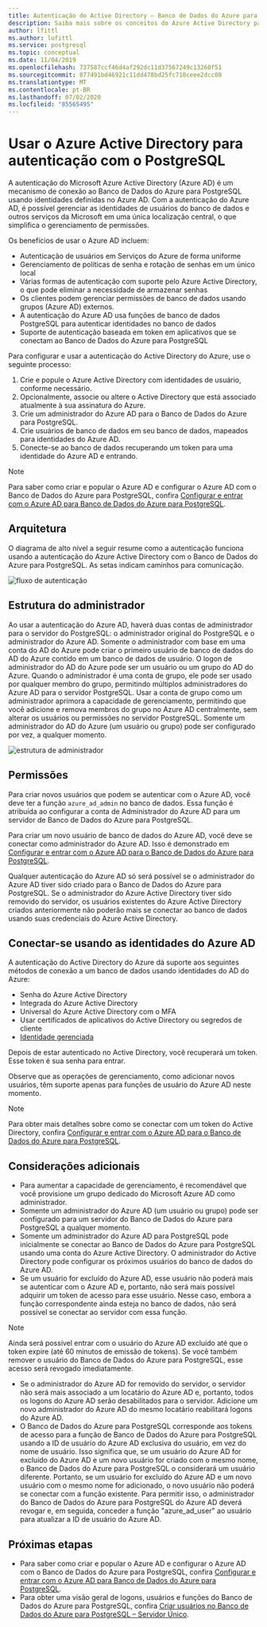 ```yaml
---
title: Autenticação do Active Directory – Banco de Dados do Azure para PostgreSQL – Servidor Único
description: Saiba mais sobre os conceitos do Azure Active Directory para a autenticação com o Banco de Dados do Azure para PostgreSQL – Servidor Único
author: lfittl
ms.author: lufittl
ms.service: postgresql
ms.topic: conceptual
ms.date: 11/04/2019
ms.openlocfilehash: 737587ccf46d4af292dc11d37567249c13260f51
ms.sourcegitcommit: 877491bd46921c11dd478bd25fc718ceee2dcc08
ms.translationtype: MT
ms.contentlocale: pt-BR
ms.lasthandoff: 07/02/2020
ms.locfileid: "85565495"
---
```

# <a name="use-azure-active-directory-for-authenticating-with-postgresql"></a>Usar o Azure Active Directory para autenticação com o PostgreSQL

A autenticação do Microsoft Azure Active Directory (Azure AD) é um mecanismo de conexão ao Banco de Dados do Azure para PostgreSQL usando identidades definidas no Azure AD.
Com a autenticação do Azure AD, é possível gerenciar as identidades de usuários do banco de dados e outros serviços da Microsoft em uma única localização central, o que simplifica o gerenciamento de permissões.

Os benefícios de usar o Azure AD incluem:

- Autenticação de usuários em Serviços do Azure de forma uniforme
- Gerenciamento de políticas de senha e rotação de senhas em um único local
- Várias formas de autenticação com suporte pelo Azure Active Directory, o que pode eliminar a necessidade de armazenar senhas
- Os clientes podem gerenciar permissões de banco de dados usando grupos (Azure AD) externos.
- A autenticação do Azure AD usa funções de banco de dados PostgreSQL para autenticar identidades no banco de dados
- Suporte de autenticação baseada em token em aplicativos que se conectam ao Banco de Dados do Azure para PostgreSQL

Para configurar e usar a autenticação do Active Directory do Azure, use o seguinte processo:

1. Crie e popule o Azure Active Directory com identidades de usuário, conforme necessário.
2. Opcionalmente, associe ou altere o Active Directory que está associado atualmente à sua assinatura do Azure.
3. Crie um administrador do Azure AD para o Banco de Dados do Azure para PostgreSQL.
4. Crie usuários de banco de dados em seu banco de dados, mapeados para identidades do Azure AD.
5. Conecte-se ao banco de dados recuperando um token para uma identidade do Azure AD e entrando.

> [!NOTE]
> Para saber como criar e popular o Azure AD e configurar o Azure AD com o Banco de Dados do Azure para PostgreSQL, confira [Configurar e entrar com o Azure AD para Banco de Dados do Azure para PostgreSQL](howto-configure-sign-in-aad-authentication.md).

## <a name="architecture"></a>Arquitetura

O diagrama de alto nível a seguir resume como a autenticação funciona usando a autenticação do Azure Active Directory com o Banco de Dados do Azure para PostgreSQL. As setas indicam caminhos para comunicação.

![fluxo de autenticação][1]

## <a name="administrator-structure"></a>Estrutura do administrador

Ao usar a autenticação do Azure AD, haverá duas contas de administrador para o servidor do PostgreSQL: o administrador original do PostgreSQL e o administrador do Azure AD. Somente o administrador com base em uma conta do AD do Azure pode criar o primeiro usuário de banco de dados do AD do Azure contido em um banco de dados de usuário. O logon de administrador do AD do Azure pode ser um usuário ou um grupo do AD do Azure. Quando o administrador é uma conta de grupo, ele pode ser usado por qualquer membro do grupo, permitindo múltiplos administradores do Azure AD para o servidor PostgreSQL. Usar a conta de grupo como um administrador aprimora a capacidade de gerenciamento, permitindo que você adicione e remova membros do grupo no Azure AD centralmente, sem alterar os usuários ou permissões no servidor PostgreSQL. Somente um administrador do AD do Azure (um usuário ou grupo) pode ser configurado por vez, a qualquer momento.

![estrutura de administrador][2]

## <a name="permissions"></a>Permissões

Para criar novos usuários que podem se autenticar com o Azure AD, você deve ter a função `azure_ad_admin` no banco de dados. Essa função é atribuída ao configurar a conta de Administrador do Azure AD para um servidor de Banco de Dados do Azure para PostgreSQL.

Para criar um novo usuário de banco de dados do Azure AD, você deve se conectar como administrador do Azure AD. Isso é demonstrado em [Configurar e entrar com o Azure AD para o Banco de Dados do Azure para PostgreSQL](howto-configure-sign-in-aad-authentication.md).

Qualquer autenticação do Azure AD só será possível se o administrador do Azure AD tiver sido criado para o Banco de Dados do Azure para PostgreSQL. Se o administrador do Azure Active Directory tiver sido removido do servidor, os usuários existentes do Azure Active Directory criados anteriormente não poderão mais se conectar ao banco de dados usando suas credenciais do Azure Active Directory.

## <a name="connecting-using-azure-ad-identities"></a>Conectar-se usando as identidades do Azure AD

A autenticação do Active Directory do Azure dá suporte aos seguintes métodos de conexão a um banco de dados usando identidades do AD do Azure:

- Senha do Azure Active Directory
- Integrada do Azure Active Directory
- Universal do Azure Active Directory com o MFA
- Usar certificados de aplicativos do Active Directory ou segredos de cliente
- [Identidade gerenciada](howto-connect-with-managed-identity.md)

Depois de estar autenticado no Active Directory, você recuperará um token. Esse token é sua senha para entrar.

Observe que as operações de gerenciamento, como adicionar novos usuários, têm suporte apenas para funções de usuário do Azure AD neste momento.

> [!NOTE]
> Para obter mais detalhes sobre como se conectar com um token do Active Directory, confira [Configurar e entrar com o Azure AD para o Banco de Dados do Azure para PostgreSQL](howto-configure-sign-in-aad-authentication.md).

## <a name="additional-considerations"></a>Considerações adicionais

- Para aumentar a capacidade de gerenciamento, é recomendável que você provisione um grupo dedicado do Microsoft Azure AD como administrador.
- Somente um administrador do Azure AD (um usuário ou grupo) pode ser configurado para um servidor do Banco de Dados do Azure para PostgreSQL a qualquer momento.
- Somente um administrador do Azure AD para PostgreSQL pode inicialmente se conectar ao Banco de Dados do Azure para PostgreSQL usando uma conta do Azure Active Directory. O administrador do Active Directory pode configurar os próximos usuários do banco de dados do Azure AD.
- Se um usuário for excluído do Azure AD, esse usuário não poderá mais se autenticar com o Azure AD e, portanto, não será mais possível adquirir um token de acesso para esse usuário. Nesse caso, embora a função correspondente ainda esteja no banco de dados, não será possível se conectar ao servidor com essa função.
> [!NOTE]
> Ainda será possível entrar com o usuário do Azure AD excluído até que o token expire (até 60 minutos de emissão de tokens).  Se você também remover o usuário do Banco de Dados do Azure para PostgreSQL, esse acesso será revogado imediatamente.
- Se o administrador do Azure AD for removido do servidor, o servidor não será mais associado a um locatário do Azure AD e, portanto, todos os logons do Azure AD serão desabilitados para o servidor. Adicione um novo administrador do Azure AD do mesmo locatário reabilitará logons do Azure AD.
- O Banco de Dados do Azure para PostgreSQL corresponde aos tokens de acesso para a função de Banco de Dados do Azure para PostgreSQL usando a ID de usuário do Azure AD exclusiva do usuário, em vez do nome de usuário. Isso significa que, se um usuário do Azure AD for excluído do Azure AD e um novo usuário for criado com o mesmo nome, o Banco de Dados do Azure para PostgreSQL o considerará um usuário diferente. Portanto, se um usuário for excluído do Azure AD e um novo usuário com o mesmo nome for adicionado, o novo usuário não poderá se conectar com a função existente. Para permitir isso, o administrador do Banco de Dados do Azure para PostgreSQL do Azure AD deverá revogar e, em seguida, conceder a função "azure_ad_user" ao usuário para atualizar a ID de usuário do Azure AD.

## <a name="next-steps"></a>Próximas etapas

- Para saber como criar e popular o Azure AD e configurar o Azure AD com o Banco de Dados do Azure para PostgreSQL, confira [Configurar e entrar com o Azure AD para Banco de Dados do Azure para PostgreSQL](howto-configure-sign-in-aad-authentication.md).
- Para obter uma visão geral de logons, usuários e funções do Banco de Dados do Azure para PostgreSQL, confira [Criar usuários no Banco de Dados do Azure para PostgreSQL – Servidor Único](howto-create-users.md).

<!--Image references-->

[1]: ./media/concepts-aad-authentication/authentication-flow.png
[2]: ./media/concepts-aad-authentication/admin-structure.png

